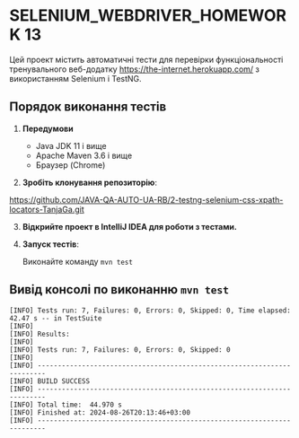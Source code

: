 # SELENIUM_WEBDRIVER_HOMEWORK 13

Цей проект містить автоматичні тести для перевірки функціональності тренувального веб-додатку https://the-internet.herokuapp.com/ з використанням Selenium і TestNG.

## Порядок виконання тестів

1. **Передумови**
   - Java JDK 11 і вище 
   - Apache Maven 3.6 і вище
   - Браузер (Chrome)

2. **Зробіть клонування репозиторію**: 

 https://github.com/JAVA-QA-AUTO-UA-RB/2-testng-selenium-css-xpath-locators-TanjaGa.git

3. **Відкрийте проект в IntelliJ IDEA для роботи з тестами.**

4. **Запуск тестів**:

   Виконайте команду `mvn test`

## Вивід консолі по виконанню `mvn test`

```shell
[INFO] Tests run: 7, Failures: 0, Errors: 0, Skipped: 0, Time elapsed: 42.47 s -- in TestSuite
[INFO] 
[INFO] Results:
[INFO] 
[INFO] Tests run: 7, Failures: 0, Errors: 0, Skipped: 0
[INFO] 
[INFO] ------------------------------------------------------------------------
[INFO] BUILD SUCCESS
[INFO] ------------------------------------------------------------------------
[INFO] Total time:  44.970 s
[INFO] Finished at: 2024-08-26T20:13:46+03:00
[INFO] ------------------------------------------------------------------------
